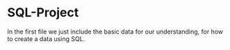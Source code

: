 # SQL-Project
In the first file we just include the basic data for our understanding, for how to create a data using SQL.
